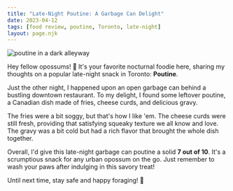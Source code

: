 ```yaml
---
title: "Late-Night Poutine: A Garbage Can Delight"
date: 2023-04-12
tags: [food review, poutine, Toronto, late-night]
layout: page.njk
---
```

<img src="{{'/images/poutine.png' | url}}" alt="poutine in a dark alleyway">

Hey fellow opossums! 🌙 It's your favorite nocturnal foodie here, sharing my thoughts on a popular late-night snack in Toronto: **Poutine**.

Just the other night, I happened upon an open garbage can behind a bustling downtown restaurant. To my delight, I found some leftover poutine, a Canadian dish made of fries, cheese curds, and delicious gravy.

The fries were a bit soggy, but that's how I like 'em. The cheese curds were still fresh, providing that satisfying squeaky texture we all know and love. The gravy was a bit cold but had a rich flavor that brought the whole dish together.

Overall, I'd give this late-night garbage can poutine a solid **7 out of 10**. It's a scrumptious snack for any urban opossum on the go. Just remember to wash your paws after indulging in this savory treat!

Until next time, stay safe and happy foraging! 🐾
